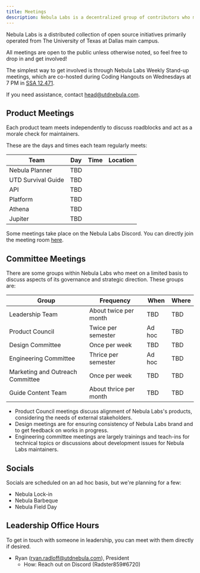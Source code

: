 ```yaml
---
title: Meetings
description: Nebula Labs is a decentralized group of contributors who meet regularly to catch up and discuss roadblocks. See when our maintainers for each of our projects meet, and feel free to drop in!
---
```


Nebula Labs is a distributed collection of open source initiatives primarily
operated from The University of Texas at Dallas main campus.

All meetings are open to the public unless otherwise noted, so feel free to drop
in and get involved!

The simplest way to get involved is through Nebula Labs Weekly Stand-up
meetings, which are co-hosted during Coding Hangouts on Wednesdays at 7 PM in
[SSA 12.471][hangouts room].

If you need assistance, contact head@utdnebula.com.

## Product Meetings

Each product team meets independently to discuss roadblocks and act as a morale
check for maintainers.

These are the days and times each team regularly meets:

| Team               | Day | Time | Location |
| ------------------ | --- | ---- | -------- |
| Nebula Planner     | TBD |      |          |
| UTD Survival Guide | TBD |      |          |
| API                | TBD |      |          |
| Platform           | TBD |      |          |
| Athena             | TBD |      |          |
| Jupiter            | TBD |      |          |

Some meetings take place on the Nebula Labs Discord. You can directly join
the meeting room [here][discord link].

## Committee Meetings

There are some groups within Nebula Labs who meet on a limited basis to
discuss aspects of its governance and strategic direction. These groups are:

| **Group**                        | **Frequency**          | **When** | **Where** |
| -------------------------------- | ---------------------- | -------- | --------- |
| Leadership Team                  | About twice per month  | TBD      | TBD       |
| Product Council                  | Twice per semester     | Ad hoc   | TBD       |
| Design Committee                 | Once per week          | TBD      | TBD       |
| Engineering Committee            | Thrice per semester    | Ad hoc   | TBD       |
| Marketing and Outreach Committee | Once per week          | TBD      | TBD       |
| Guide Content Team               | About thrice per month | TBD      | TBD       |

- Product Council meetings discuss alignment of Nebula Labs's products,
  considering the needs of external stakeholders.
- Design meetings are for ensuring consistency of Nebula Labs brand and to
  get feedback on works in progress.
- Engineering committee meetings are largely trainings and teach-ins for
  technical topics or discussions about development issues for Nebula Labs
  maintainers.

## Socials

Socials are scheduled on an ad hoc basis, but we're planning for a few:

- Nebula Lock-in
- Nebula Barbeque
- Nebula Field Day

## Leadership Office Hours

To get in touch with someone in leadership, you can meet with them directly if
desired.

- Ryan (ryan.radloff@utdnebula.com), President
  - How: Reach out on Discord (Radster859#6720)

[discord link]: https://discord.gg/tcpcnfxmeQ
[hangouts room]: https://map.concept3d.com/?id=1772#!m/544802
